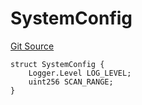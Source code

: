 # SystemConfig
[Git Source](https://github.com/metacontract/mc/blob/0cf91165f9ec2cbeeba800a4baf4e81e2df5c3bb/src/devkit/system/Config.sol)


```solidity
struct SystemConfig {
    Logger.Level LOG_LEVEL;
    uint256 SCAN_RANGE;
}
```

